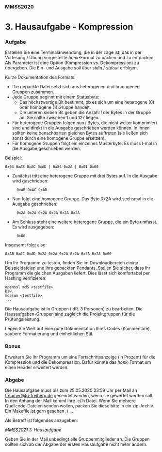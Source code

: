 ### MMSS2020
# 3. Hausaufgabe - Kompression

### Aufgabe

Erstellen Sie eine Terminalanwendung, die in der Lage ist, das in der Vorlesung / Übung vorgestellte *honk*-Format zu packen und zu entpacken. Als Parameter ist eine Option (Kompression vs. Dekompression) zu übergeben. Die Ein- und Ausgabe soll über *stdin* / *stdout* erfolgen.

Kurze Dokumentation des Formats:

 - Die gepackte Datei setzt sich aus heterogenen und homogenen Gruppen zusammen.
 - Jede Gruppe beginnt mit einem Statusbyte:
   - Das höchstwertige Bit bestimmt, ob es sich um eine heterogene (0) oder homogene (1) Gruppe handelt.
   - Die unteren sieben Bit geben die Anzahl *l* der Bytes in der Gruppe an. Sie sollte zwischen 1 und 127 liegen.
 - Für heterogene Gruppen folgen nun *l* Bytes, die nicht weiter komprimiert sind und direkt in die Ausgabe geschrieben werden können. In ihnen sollten keine benachbarten gleichen Bytes auftreten (sie ließen sich sonst durch eine homogene Gruppe ersetzen).
 - Für homogene Gruppen folgt ein einzelnes Musterbyte. Es muss *l*-mal in die Ausgabe geschrieben werden.

Beispiel:

    0x03 0xAB 0xAC 0xAD | 0x86 0x2A | 0x01 0x00

- Zunächst tritt eine heterogene Gruppe mit drei Bytes auf. In die Ausgabe wird geschrieben:

        0xAB 0xAC 0xAD

- Nun folgt eine homogene Gruppe. Das Byte 0x2A wird sechsmal in die Ausgabe geschrieben:

        0x2A 0x2A 0x2A 0x2A 0x2A 0x2A

- Am Schluss steht eine weitere heterogene Gruppe, die ein Byte umfasst. Es wird ausgegeben:

        0x00

Insgesamt folgt also:

    0xAB 0xAC 0xAD 0x2A 0x2A 0x2A 0x2A 0x2A 0x2A 0x00

Um Ihr Programm zu testen, finden Sie im Downloadbereich einige Beispieldateien und ihre gepackten Pendants. Stellen Sie sicher, dass Ihr Programm die gleichen Ausgaben liefert. Dies lässt sich komfortabel per Hashing verifizieren:

    openssl md5 <testfile>
    bzw.
    md5sum <testfile>
    ...

Die Hausaufgabe ist in Gruppen (idR. 3 Personen) zu bearbeiten. Die Hausaufgaben-Gruppen sind zugleich die Projektgruppen für die Prüfungsleistung.

Legen Sie Wert auf eine gute Dokumentation Ihres Codes (Kommentare), saubere Formatierung und einheitlichen Stil.

### Bonus

Erweitern Sie Ihr Programm um eine Fortschrittsanzeige (in Prozent) für die Kompression und die Dekompression. Dafür könnte das *honk*-Format um einen Header erweitert werden.

### Abgabe

Die Hausaufgabe muss bis zum 25.05.2020 23:59 Uhr per Mail an [treumer@tu-freiberg.de]() gesendet werden, wenn sie gewertet werden soll. In den Anhang der Mail kommt ihre .c/.h Datei. Wenn Sie mehrere Quellcode-Dateien senden wollen, packen Sie diese bitte in ein zip-Archiv. Ein Makefile ist gern gesehen ;) ...

Als Betreff ist folgendes anzugeben:

_MMSS2021 3. Hausaufgabe_

Geben Sie in der Mail unbedingt alle Gruppenmitglieder an. Die Gruppen sollten sich ab der Abgabe der ersten Hausaufgabe nicht mehr ändern.
